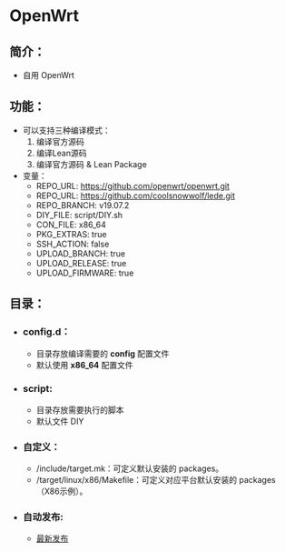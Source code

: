 # OpenWrt

## 简介：
- 自用 OpenWrt

## 功能：
- 可以支持三种编译模式： 
  1. 编译官方源码
  2. 编译Lean源码
  3. 编译官方源码 & Lean Package
- 变量：
  - REPO_URL: https://github.com/openwrt/openwrt.git
  - REPO_URL: https://github.com/coolsnowwolf/lede.git
  - REPO_BRANCH: v19.07.2
  - DIY_FILE: script/DIY.sh
  - CON_FILE: x86_64
  - PKG_EXTRAS: true
  - SSH_ACTION: false
  - UPLOAD_BRANCH: true
  - UPLOAD_RELEASE: true
  - UPLOAD_FIRMWARE: true

## 目录：
- ### config.d：
  - 目录存放编译需要的 **config** 配置文件
  - 默认使用 **x86_64** 配置文件
- ### script:
  - 目录存放需要执行的脚本
  - 默认文件 DIY
- ### 自定义：
  - /include/target.mk：可定义默认安装的 packages。
  - /target/linux/x86/Makefile：可定义对应平台默认安装的 packages（X86示例）。
- ### 自动发布:
  - [最新发布](https://github.com/yfdoor/OpenWrt/releases/latest)
